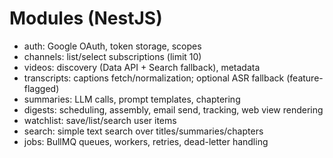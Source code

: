 # Modules (NestJS)
- auth: Google OAuth, token storage, scopes
- channels: list/select subscriptions (limit 10)
- videos: discovery (Data API + Search fallback), metadata
- transcripts: captions fetch/normalization; optional ASR fallback (feature-flagged)
- summaries: LLM calls, prompt templates, chaptering
- digests: scheduling, assembly, email send, tracking, web view rendering
- watchlist: save/list/search user items
- search: simple text search over titles/summaries/chapters
- jobs: BullMQ queues, workers, retries, dead-letter handling


